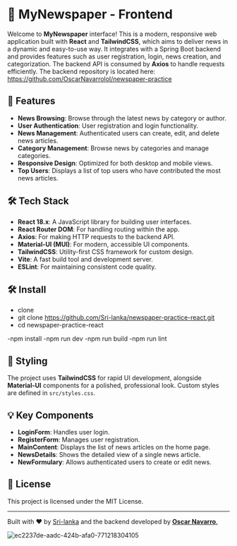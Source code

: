 # 📰 MyNewspaper - Frontend

Welcome to **MyNewspaper** interface! This is a modern, responsive web application built with **React** and **TailwindCSS**, which aims to deliver news in a dynamic and easy-to-use way. It integrates with a Spring Boot backend and provides features such as user registration, login, news creation, and categorization. The backend API is consumed by **Axios** to handle requests efficiently. The backend repository is located here: https://github.com/OscarNavarrolol/newspaper-practice

## 🚀 Features

- **News Browsing**: Browse through the latest news by category or author.
- **User Authentication**: User registration and login functionality.
- **News Management**: Authenticated users can create, edit, and delete news articles.
- **Category Management**: Browse news by categories and manage categories.
- **Responsive Design**: Optimized for both desktop and mobile views.
- **Top Users**: Displays a list of top users who have contributed the most news articles.

## 🛠️ Tech Stack

- **React 18.x**: A JavaScript library for building user interfaces.
- **React Router DOM**: For handling routing within the app.
- **Axios**: For making HTTP requests to the backend API.
- **Material-UI (MUI)**: For modern, accessible UI components.
- **TailwindCSS**: Utility-first CSS framework for custom design.
- **Vite**: A fast build tool and development server.
- **ESLint**: For maintaining consistent code quality.

## 🛠️ Install

- clone
- git clone https://github.com/Sri-lanka/newspaper-practice-react.git
- cd newspaper-practice-react

-npm install
-npm run dev
-npm run build
-npm run lint

## 🎨 Styling

The project uses **TailwindCSS** for rapid UI development, alongside **Material-UI** components for a polished, professional look. Custom styles are defined in `src/styles.css`.

## 💡 Key Components

- **LoginForm**: Handles user login.
- **RegisterForm**: Manages user registration.
- **MainContent**: Displays the list of news articles on the home page.
- **NewsDetails**: Shows the detailed view of a single news article.
- **NewFormulary**: Allows authenticated users to create or edit news.


## 📄 License

This project is licensed under the MIT License.

---

Built with ❤️ by [Sri-lanka](https://github.com/Sri-lanka) and the backend developed by [**Oscar Navarro**.](https://github.com/OscarNavarrolol)

![ec2237de-aadc-424b-afa0-771218304105](https://github.com/user-attachments/assets/2070d6ec-e6fd-4b0e-8bd0-e6372d7f2f91)


